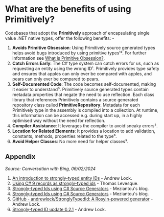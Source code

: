 # What are the benefits of using Primitively?

Codebases that adopt the **Primitively** approach of encapsulating single value .NET native types, offer the following benefits: -

1. **Avoids Primitive Obsession**: Using Primitively source generated types helps avoid bugs introduced by using primitive types¹². For further information see [What is Primitive Obsession?](what-is-primitive-obsession.md).
2. **Catch Errors Early**: The C# type system can catch errors for us, such as requesting an entity using the wrong ID¹. Primitively provides type safety and ensures that apples can only ever be compared with apples, and pears can only ever be compared to pears. 
3. **Self-Documented Code**: The code becomes self-documented, making it easier to understand³. Primitively source generated types contain metadata properties that negate the need to use reflection. Each class library that references Primitively contains a source generated repository class called **PrimitiveRepository**. Metadata for each Primitively type in the assembly is compiled into a collection. At runtime, this information can be accessed e.g. during start up, in a highly optimised way without the need for reflection. 
4. **Compiler Assistance**: It leverages the compiler to avoid sneaky errors³.
5. **Location for Related Elements**: It provides a location to add validation, constants, methods, properties related to the type³.
6. **Avoid Helper Classes**: No more need for helper classes³.

## Appendix

*Source: Conversation with Bing, 06/02/2024*

1. [An introduction to strongly-typed entity IDs](https://andrewlock.net/using-strongly-typed-entity-ids-to-avoid-primitive-obsession-part-1/) - Andrew Lock.
2. [Using C# 9 records as strongly-typed ids](https://thomaslevesque.com/2020/10/30/using-csharp-9-records-as-strongly-typed-ids/) - Thomas Levesque.
3. [Strongly-typed Ids using C# Source Generators](https://bing.com/search?q=benefits+of+strongly-typed+Ids+in+C%23) - Meziantou's blog.
4. [Strongly-typed Ids using C# Source Generators](https://www.meziantou.net/strongly-typed-ids-with-csharp-source-generators.htm) - Meziantou's blog.
5. [GitHub - andrewlock/StronglyTypedId: A Rosyln-powered generator](https://github.com/andrewlock/StronglyTypedId) - Andrew Lock.
6. [Strongly-typed ID update 0.2.1](https://andrewlock.net/strongly-typed-id-updates/) - Andrew Lock.